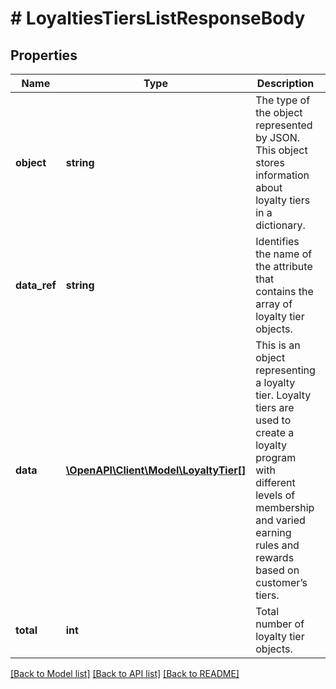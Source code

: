 # # LoyaltiesTiersListResponseBody

## Properties

Name | Type | Description | Notes
------------ | ------------- | ------------- | -------------
**object** | **string** | The type of the object represented by JSON. This object stores information about loyalty tiers in a dictionary. | [optional] [default to 'list']
**data_ref** | **string** | Identifies the name of the attribute that contains the array of loyalty tier objects. | [optional] [default to 'data']
**data** | [**\OpenAPI\Client\Model\LoyaltyTier[]**](LoyaltyTier.md) | This is an object representing a loyalty tier. Loyalty tiers are used to create a loyalty program with different levels of membership and varied earning rules and rewards based on customer’s tiers. | [optional]
**total** | **int** | Total number of loyalty tier objects. | [optional]

[[Back to Model list]](../../README.md#models) [[Back to API list]](../../README.md#endpoints) [[Back to README]](../../README.md)
